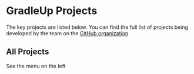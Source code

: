 # GradleUp Projects

The key projects are listed below.
You can find the full list of projects being developed by the team
on the [GitHub organization](https://github.com/GradleUp)

## All Projects

See the menu on the left

